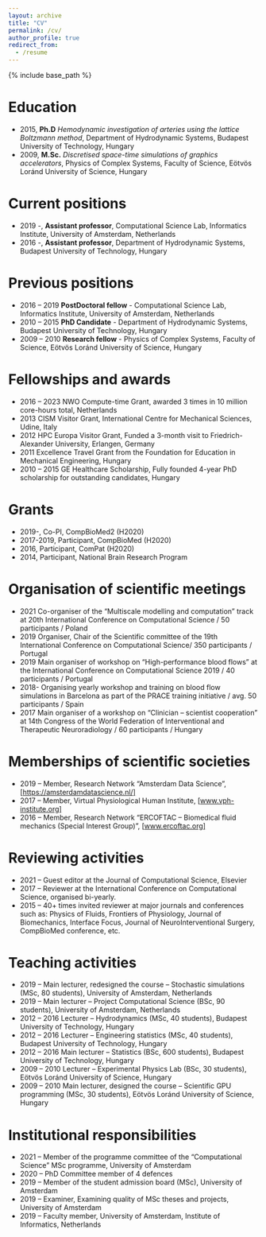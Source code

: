 ```yaml
---
layout: archive
title: "CV"
permalink: /cv/
author_profile: true
redirect_from:
  - /resume
---
```


{% include base_path %}

Education
======
* 2015, **Ph.D** _Hemodynamic investigation of arteries using the lattice Boltzmann method_, Department of Hydrodynamic Systems, Budapest University of Technology, Hungary
* 2009, **M.Sc.** _Discretised space-time simulations of graphics accelerators_, Physics of Complex Systems, Faculty of Science, Eötvös Loránd University of Science, Hungary

Current positions
=================
* 2019 -, **Assistant professor**, Computational Science Lab, Informatics Institute, University of Amsterdam, Netherlands
* 2016 -, **Assistant professor**, Department of Hydrodynamic Systems, Budapest University of Technology, Hungary 

Previous positions
==================
* 2016 – 2019 	**PostDoctoral fellow** - Computational Science Lab, Informatics Institute, University of Amsterdam, Netherlands
* 2010 – 2015 	**PhD Candidate** - Department of Hydrodynamic Systems, Budapest University of Technology, Hungary
* 2009 – 2010 	**Research fellow** - Physics of Complex Systems, Faculty of Science, Eötvös Loránd University of Science, Hungary

Fellowships and awards
======================
* 2016 – 2023 	NWO Compute-time Grant, awarded 3 times in 10 million core-hours total, Netherlands
* 2013	CISM Visitor Grant, International Centre for Mechanical Sciences, Udine, Italy
* 2012	HPC Europa Visitor Grant, Funded a 3-month visit to Friedrich-Alexander University, Erlangen, Germany
* 2011	Excellence Travel Grant from the Foundation for Education in Mechanical Engineering, Hungary
* 2010 – 2015 	GE Healthcare Scholarship, Fully founded 4-year PhD scholarship for outstanding candidates, Hungary

Grants
======
* 2019-, Co-PI, CompBioMed2 (H2020)
* 2017-2019, Participant, CompBioMed (H2020)
* 2016, Participant, ComPat (H2020)
* 2014, Participant, National Brain Research Program

Organisation of scientific meetings
===================================
* 2021	Co-organiser of the “Multiscale modelling and computation” track at 20th International Conference on Computational Science / 50 participants / Poland
* 2019 	Organiser, Chair of the Scientific committee of the 19th International Conference on Computational Science/ 350 participants / Portugal
* 2019 	Main organiser of workshop on “High-performance blood flows” at the International Conference on Computational Science 2019 / 40 participants / Portugal
* 2018- 	Organising yearly workshop and training on blood flow simulations in Barcelona as part of the PRACE training initiative / avg. 50 participants / Spain
* 2017	Main organiser of a workshop on “Clinician – scientist cooperation” at 14th Congress of the World Federation of Interventional and Therapeutic Neuroradiology / 60 participants / Hungary
 
Memberships of scientific societies
===================================
* 2019 –	Member, Research Network “Amsterdam Data Science”, [https://amsterdamdatascience.nl/]
* 2017 –	Member, Virtual Physiological Human Institute, [www.vph-institute.org]
* 2016 –	Member, Research Network “ERCOFTAC – Biomedical fluid mechanics (Special Interest Group)”, [www.ercoftac.org] 

Reviewing activities
====================
* 2021 – 	Guest editor at the Journal of Computational Science, Elsevier
* 2017 – 	Reviewer at the International Conference on Computational Science, organised bi-yearly.
* 2015 –	40+ times invited reviewer at major journals and conferences such as: Physics of Fluids, Frontiers of Physiology, Journal of Biomechanics, Interface Focus, Journal of NeuroInterventional Surgery, CompBioMed conference, etc.

Teaching activities
===================
* 2019 – 	Main lecturer, redesigned the course – Stochastic simulations (MSc, 80 students), University of Amsterdam, Netherlands
* 2019 – 	Main lecturer – Project Computational Science (BSc, 90 students), University of Amsterdam, Netherlands
* 2012 – 2016 	Lecturer – Hydrodynamics (MSc, 40 students), Budapest University of Technology, Hungary
* 2012 – 2016 	Lecturer – Engineering statistics (MSc, 40 students), Budapest University of Technology, Hungary
* 2012 – 2016 	Main lecturer – Statistics (BSc, 600 students), Budapest University of Technology, Hungary
* 2009 – 2010 	Lecturer – Experimental Physics Lab (BSc, 30 students), Eötvös Loránd University of Science, Hungary
* 2009 – 2010 	Main lecturer, designed the course – Scientific GPU programming (MSc, 30 students), Eötvös Loránd University of Science, Hungary

Institutional responsibilities
==============================
* 2021 – 	Member of the programme committee of the “Computational Science” MSc programme, University of Amsterdam
* 2020 –	PhD Committee member of 4 defences
* 2019 –	Member of the student admission board (MSc), University of Amsterdam
* 2019 – 	Examiner, Examining quality of MSc theses and projects, University of Amsterdam
* 2019 – 	Faculty member, University of Amsterdam, Institute of Informatics, Netherlands

